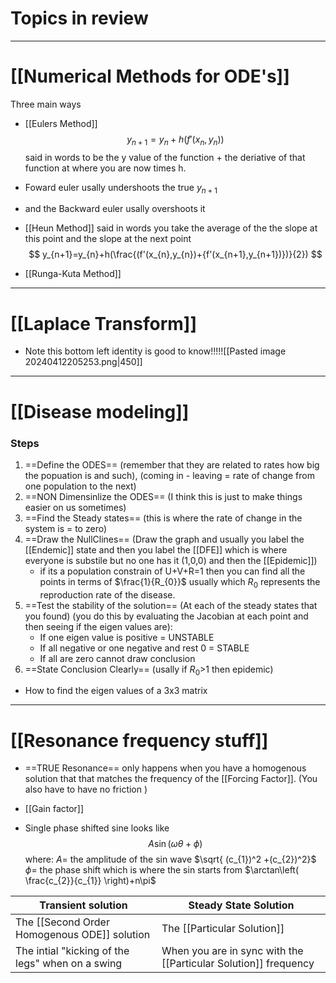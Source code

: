 
# Topics in review

---
# [[Numerical Methods for ODE's]]
Three main ways 
- [[Eulers Method]]
$$
y_{n+1}=y_{n}+h(f'(x_{n},y_{n}))
$$
said in words to be the y value of the function + the deriative of that function at where you are now times h.
- Foward euler usally undershoots the true $y_{n+1}$ 
- and the Backward euler usally overshoots it

- [[Heun Method]]
said in words you take the average of the the slope at this point and the slope at the next point 
$$
y_{n+1}=y_{n}+h(\frac{(f'(x_{n},y_{n})+{f'(x_{n+1},y_{n+1})})}{2})
$$

- [[Runga-Kuta Method]]


---

# [[Laplace Transform]]

- Note this bottom left identity is good to know!!!!![[Pasted image 20240412205253.png|450]]

---

# [[Disease modeling]]

### Steps

1. ==Define the ODES== (remember that they are related to rates how big the popuation is and such), (coming in - leaving = rate of change from one population to the next)
2. ==NON Dimensinlize the ODES== (I think this is just to make things easier on us sometimes)
3. ==Find the Steady states== (this is where the rate of change in the system is = to zero)
4. ==Draw the NullClines== (Draw the graph and usually you label the [[Endemic]] state and then you label the [[DFE]] which is where everyone is substile but no one has it (1,0,0) and then the [[Epidemic]])
	- if its a population constrain of U+V+R=1 then you can find all the points in terms of $\frac{1}{R_{0}}$ usually which $R_{0}$ represents the reproduction rate of the disease. 
5. ==Test the stability of the solution== (At each of the steady states that you found) (you do this by evaluating the Jacobian at each point and then seeing if the eigen values are):
	- If one eigen value is positive = UNSTABLE
	- If all negative or one negative and rest 0 = STABLE
	- If all are zero cannot draw conclusion
6. ==State Conclusion Clearly== (usally if $R_{0}$>1 then epidemic)

- How to find the eigen values of a 3x3 matrix 

---
# [[Resonance frequency stuff]] 

- ==TRUE Resonance== only happens when you have a homogenous solution that that matches the frequency of the [[Forcing Factor]]. (You also have to have no friction )

- [[Gain factor]]



- Single phase shifted sine 
looks like 
$$
A\sin(\omega\theta+\phi)
$$
where:
$A=$ the amplitude of the sin wave $\sqrt{ (c_{1})^2 +(c_{2})^2}$
$\phi=$ the phase shift which is where the sin starts from $\arctan\left( \frac{c_{2}}{c_{1}} \right)+n\pi$


| Transient solution                               | Steady State Solution                                           |
| ------------------------------------------------ | --------------------------------------------------------------- |
| The [[Second Order Homogenous ODE]] solution     | The [[Particular Solution]]                                     |
| The intial "kicking of the legs" when on a swing | When you are in sync with the [[Particular Solution]] frequency |

